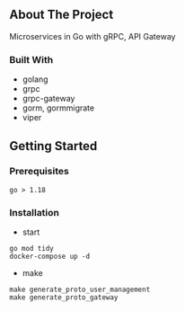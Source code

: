 <!-- ABOUT THE PROJECT -->
## About The Project
Microservices in Go with gRPC, API Gateway

### Built With
* golang
* grpc
* grpc-gateway
* gorm, gormmigrate
* viper

<!-- GETTING STARTED -->
## Getting Started

### Prerequisites
```shell
go > 1.18
```

### Installation
* start
```shell
go mod tidy
docker-compose up -d
```


* make
```shell
make generate_proto_user_management
make generate_proto_gateway
```